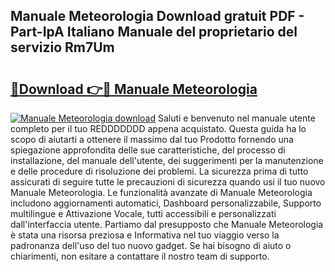 ## Manuale Meteorologia Download gratuit PDF - Part-IpA Italiano Manuale del proprietario del servizio Rm7Um

# <h2><a href="http://dfbl6u9.blite.top/?on=Manuale+Meteorologia">🔗Download 👉🔴 Manuale Meteorologia</a></h2>

[![Manuale Meteorologia download](https://i.imgur.com/lujVjoI.png)](http://dfbl6u9.blite.top/?on=Manuale+Meteorologia)
Saluti e benvenuto nel manuale utente completo per il tuo REDDDDDDD appena acquistato. Questa guida ha lo scopo di aiutarti a ottenere il massimo dal tuo Prodotto fornendo una spiegazione approfondita delle sue caratteristiche, del processo di installazione, del manuale dell'utente, dei suggerimenti per la manutenzione e delle procedure di risoluzione dei problemi. La sicurezza prima di tutto assicurati di seguire tutte le precauzioni di sicurezza quando usi il tuo nuovo Manuale Meteorologia. Le funzionalità avanzate di Manuale Meteorologia includono aggiornamenti automatici, Dashboard personalizzabile, Supporto multilingue e Attivazione Vocale, tutti accessibili e personalizzati dall'interfaccia utente. Partiamo dal presupposto che Manuale Meteorologia è stata una risorsa preziosa e Informativa nel tuo viaggio verso la padronanza dell'uso del tuo nuovo gadget. Se hai bisogno di aiuto o chiarimenti, non esitare a contattare il nostro team di supporto.
